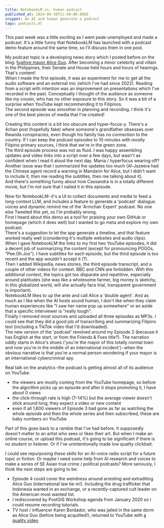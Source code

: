 ```yaml
---
title: NotebookLM vs. human podcast
published_at: 2024-09-30T21:40:00.000Z
snippet: An AI and human generate a podcast
tags: podcasts,ml
---
```


This past week was a little exciting as I went peak-unemployed and made a podcast. It's a little funny that NotebookLM has launched with a podcast demo feature around the same time, so I'll discuss them in one post.

My podcast topic is a developing news story which I posted before on the blog: [fugitive mayor Alice Guo](https://www.youtube.com/playlist?list=PLt48J5Vp6upFiZScZsFwHjk7CDWHIOaLi). After becoming a minor celebrity and villain in the Philippines, their Senate and House held hours and hours of hearings. That's content!<br/>
When I made the first episode, it was an experiment for me to get all the audio software and an external mic (which I've had since 2022). Reading from a script with intention was an improvement on presentations which I've recorded in the past. Conceptually I thought of the audience as someone like my cousin, who has no other exposure to this story. So it was a bit of a surprise when YouTube kept recommending it to Filipinos.<br/>
The second episode was smoother in planning and recording. I think it's one of the best pieces of media that I've created!

Creating this content is a bit too obscure and hyper-focus-y. There's a 4chan post (hopefully fake) where someone's grandfather obsesses over Rwanda conspiracies, even though his family has no connection to the country. If I can keep the podcast episodes to 10 minutes with mostly Filipino primary sources, I think that we're in the green zone.<br/>
The third episode process was not as fluid. I was happy assembling updates and video links into a script over a few days, but wasn't as confident when I read it aloud the next day. Mania / hyperfocus wearing off? Another issue was that I summarized the updates too much (Al-Jazeera had the Chinese agent record a warning in Mandarin for Alice, but I didn't want to include it, then me reading the subtitles, then me talking about it).<br/>
And there's something funny about how Cassandra is in a totally different movie, but I'm not sure that I nailed it in this episode.

Now for NotebookLM - it's a UI to collect documents and media to feed a long-context LLM, and includes a feature to generate a 'podcast' dialogue. voices and dynamic remind me of the 'Armchair Expert' podcast. No one else Tweeted this yet, so I'm probably wrong.<br/>
First I heard about this demo as a tool for praising your own GitHub or homepage (which it does well) but I wanted to go meta and explore my own podcast. <br/>
There's a suggestion to let the app generate a timeline, and that feature worked really well (considering it's multiple websites and audio clips).<br/>
When I gave NotebookLM the links to my first two YouTube episodes, it did a decent job of summarizing the content (except for pronouncing POGOs, "Pee.Oh.Jos"). I have subtitles for each episode, but the third episode is too recent and the app wouldn't accept it (?).<br/>
Then I added Wikipedia, news stories, the third episode transcript, and a couple of other videos for context. BBC and CNN are forbidden. With this additional context, the topics got too disparate and repetitive, especially around platitudes (she was like a wholesome farmer, big money is sketchy, in this globalized world, will she actually face trial, transparent government is important).<br/>
NotebookLM  likes to up the ante and call Alice a 'double agent'. And as much as I like when the AI hosts sound human, I don't like when they claim human experiences like "I saw her name pop up somewhere" or an aside that a specific interviewer is "really tough".<br/>
Finally I removed most sources and uploaded all three episodes as MP3s. I could see that  they did a good job of transcribing and summarizing Filipino text (including a TikTok video that I'd downloaded).<br/>
The new version of the 'podcast' revolved around my Episode 2 (because it has English at the start, or from the Friends & Foes title?). The narration oddly starts in Alice's shoes ('you're the mayor of this totally normal town and now you're in the middle of an international incident') - when the obvious narrative is that you're a normal person wondering if your mayor is an international cybercriminal spy.

Real talk on the analytics - the podcast is getting almost all of its audience on YouTube.
- the viewers are mostly coming from the YouTube homepage, so before the algorithm picks up an episode and after it stops promoting it, I have about 0 views
- the click-through rate is high (7–14%) but the average viewer doesn't stick around long; they expect a video or new content
- even if all 1,600 viewers of Episode 3 had gone as far as watching the whole episode and then the whole series and then subscribed, these are baby numbers on YouTube

Part of this goes back to a ramble that I've had before. It supposedly doesn't matter to an artist who sees or likes their art. But when I make an online course, or upload this podcast, it's going to be significant if there is no student or listener. Or if I've unintentionally made low quality clickbait.

I could see repurposing these skills for an AI-voice radio script for a future topic or fiction. Or maybe I need some help from AI research and voices to make a series of SE Asian true crime / political podcasts?
More seriously, I think the next steps are going to be:

- Episode 4 could cover the weirdness around arresting and extraditing Alice Guo (international law tie-in!). Including the drug trafficker that Indonesia wanted in an exchange, or a recently-captured cult leader on the American most wanted list.
- I rediscovered by PostGIS Workshop agenda from January 2020 so I could resume recording tutorials.
- TV host / influencer Karen Bordador, who was jailed in the same dorm as Alice Guo (before being acquitted!), returned to YouTube with [a quality video](https://www.youtube.com/watch?v=UZoEUGCYz5Q)

<br/>
<br/>
<br/>
